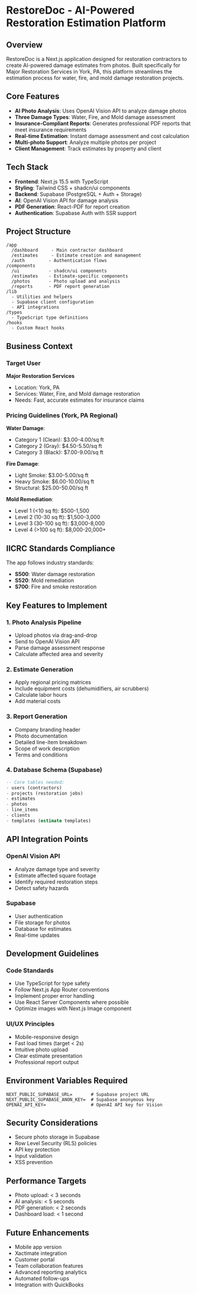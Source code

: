 # RestoreDoc - AI-Powered Restoration Estimation Platform

## Overview
RestoreDoc is a Next.js application designed for restoration contractors to create AI-powered damage estimates from photos. Built specifically for Major Restoration Services in York, PA, this platform streamlines the estimation process for water, fire, and mold damage restoration projects.

## Core Features
- **AI Photo Analysis**: Uses OpenAI Vision API to analyze damage photos
- **Three Damage Types**: Water, Fire, and Mold damage assessment
- **Insurance-Compliant Reports**: Generates professional PDF reports that meet insurance requirements
- **Real-time Estimation**: Instant damage assessment and cost calculation
- **Multi-photo Support**: Analyze multiple photos per project
- **Client Management**: Track estimates by property and client

## Tech Stack
- **Frontend**: Next.js 15.5 with TypeScript
- **Styling**: Tailwind CSS + shadcn/ui components
- **Backend**: Supabase (PostgreSQL + Auth + Storage)
- **AI**: OpenAI Vision API for damage analysis
- **PDF Generation**: React-PDF for report creation
- **Authentication**: Supabase Auth with SSR support

## Project Structure
```
/app
  /dashboard     - Main contractor dashboard
  /estimates     - Estimate creation and management
  /auth         - Authentication flows
/components
  /ui           - shadcn/ui components
  /estimates    - Estimate-specific components
  /photos       - Photo upload and analysis
  /reports      - PDF report generation
/lib
  - Utilities and helpers
  - Supabase client configuration
  - API integrations
/types
  - TypeScript type definitions
/hooks
  - Custom React hooks
```

## Business Context

### Target User
**Major Restoration Services**
- Location: York, PA
- Services: Water, Fire, and Mold damage restoration
- Needs: Fast, accurate estimates for insurance claims

### Pricing Guidelines (York, PA Regional)
**Water Damage**:
- Category 1 (Clean): $3.00-4.00/sq ft
- Category 2 (Gray): $4.50-5.50/sq ft
- Category 3 (Black): $7.00-9.00/sq ft

**Fire Damage**:
- Light Smoke: $3.00-5.00/sq ft
- Heavy Smoke: $6.00-10.00/sq ft
- Structural: $25.00-50.00/sq ft

**Mold Remediation**:
- Level 1 (<10 sq ft): $500-1,500
- Level 2 (10-30 sq ft): $1,500-3,000
- Level 3 (30-100 sq ft): $3,000-8,000
- Level 4 (>100 sq ft): $8,000-20,000+

## IICRC Standards Compliance
The app follows industry standards:
- **S500**: Water damage restoration
- **S520**: Mold remediation
- **S700**: Fire and smoke restoration

## Key Features to Implement

### 1. Photo Analysis Pipeline
- Upload photos via drag-and-drop
- Send to OpenAI Vision API
- Parse damage assessment response
- Calculate affected area and severity

### 2. Estimate Generation
- Apply regional pricing matrices
- Include equipment costs (dehumidifiers, air scrubbers)
- Calculate labor hours
- Add material costs

### 3. Report Generation
- Company branding header
- Photo documentation
- Detailed line-item breakdown
- Scope of work description
- Terms and conditions

### 4. Database Schema (Supabase)
```sql
-- Core tables needed:
- users (contractors)
- projects (restoration jobs)
- estimates
- photos
- line_items
- clients
- templates (estimate templates)
```

## API Integration Points

### OpenAI Vision API
- Analyze damage type and severity
- Estimate affected square footage
- Identify required restoration steps
- Detect safety hazards

### Supabase
- User authentication
- File storage for photos
- Database for estimates
- Real-time updates

## Development Guidelines

### Code Standards
- Use TypeScript for type safety
- Follow Next.js App Router conventions
- Implement proper error handling
- Use React Server Components where possible
- Optimize images with Next.js Image component

### UI/UX Principles
- Mobile-responsive design
- Fast load times (target < 2s)
- Intuitive photo upload
- Clear estimate presentation
- Professional report output

## Environment Variables Required
```
NEXT_PUBLIC_SUPABASE_URL=       # Supabase project URL
NEXT_PUBLIC_SUPABASE_ANON_KEY=  # Supabase anonymous key
OPENAI_API_KEY=                 # OpenAI API key for Vision
```

## Security Considerations
- Secure photo storage in Supabase
- Row Level Security (RLS) policies
- API key protection
- Input validation
- XSS prevention

## Performance Targets
- Photo upload: < 3 seconds
- AI analysis: < 5 seconds
- PDF generation: < 2 seconds
- Dashboard load: < 1 second

## Future Enhancements
- Mobile app version
- Xactimate integration
- Customer portal
- Team collaboration features
- Advanced reporting analytics
- Automated follow-ups
- Integration with QuickBooks